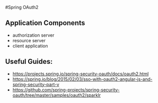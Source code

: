 #Spring OAuth2

## Application Components
- authorization server
- resource server
- client application

## Useful Guides:
- https://projects.spring.io/spring-security-oauth/docs/oauth2.html
- https://spring.io/blog/2015/02/03/sso-with-oauth2-angular-js-and-spring-security-part-v
- https://github.com/spring-projects/spring-security-oauth/tree/master/samples/oauth2/sparklr
